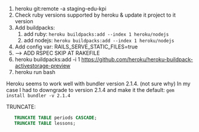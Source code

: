 
1. heroku git:remote -a staging-edu-kpi
1. Check ruby versions supported by heroku & update it project to it version
1. Add buildpacks:
    1. add ruby: ``` heroku buildpacks:add --index 1 heroku/nodejs ```
    1. add nodejs: ``` heroku buildpacks:add --index 1 heroku/nodejs ```
1. Add config var: RAILS_SERVE_STATIC_FILES=true
1. --> ADD RSPEC SKIP AT RAKEFILE
1. heroku buildpacks:add -i 1 https://github.com/heroku/heroku-buildpack-activestorage-preview
1. heroku run bash

Heroku seems to work well with bundler version 2.1.4. (not sure why) 
In my case I had to downgrade to version 2.1.4 and make it the default: ```` gem install bundler -v 2.1.4 ````

TRUNCATE:
```sql 
   TRUNCATE TABLE periods CASCADE;
   TRUNCATE TABLE lessons; 
```
